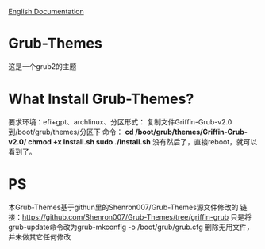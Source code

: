 [English Documentation](README.md)

# Grub-Themes
这是一个grub2的主题

# What Install Grub-Themes?
要求环境：efi+gpt、archlinux、分区形式：
复制文件Griffin-Grub-v2.0到/boot/grub/themes/分区下
命令：
**cd /boot/grub/themes/Griffin-Grub-v2.0/
chmod +x Install.sh
sudo ./Install.sh**
没有然后了，直接reboot，就可以看到了。

# PS
本Grub-Themes基于githun里的Shenron007/Grub-Themes源文件修改的
链接：https://github.com/Shenron007/Grub-Themes/tree/griffin-grub
只是将grub-update命令改为grub-mkconfig -o /boot/grub/grub.cfg
删除无用文件，并未做其它任何修改
